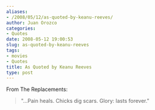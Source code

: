 ```yaml
---
aliases:
- /2008/05/12/as-quoted-by-keanu-reeves/
author: Juan Orozco
categories:
- Quotes
date: 2008-05-12 19:00:53
slug: as-quoted-by-keanu-reeves
tags:
- movies
- Quotes
title: As Quoted by Keanu Reeves
type: post
---
```


From The Replacements:

> "...Pain heals. Chicks dig scars. Glory: lasts forever."